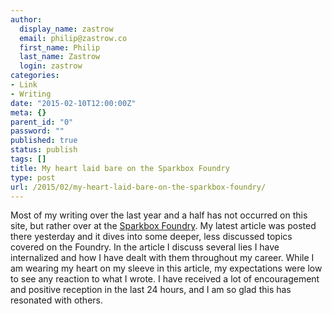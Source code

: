 ```yaml
---
author:
  display_name: zastrow
  email: philip@zastrow.co
  first_name: Philip
  last_name: Zastrow
  login: zastrow
categories:
- Link
- Writing
date: "2015-02-10T12:00:00Z"
meta: {}
parent_id: "0"
password: ""
published: true
status: publish
tags: []
title: My heart laid bare on the Sparkbox Foundry
type: post
url: /2015/02/my-heart-laid-bare-on-the-sparkbox-foundry/
---
```

<p>Most of my writing over the last year and a half has not occurred on this site, but rather over at the <a href="http://seesparkbox.com/foundry">Sparkbox Foundry</a>. My latest article was posted there yesterday and it dives into some deeper, less discussed topics covered on the Foundry. In the article I discuss several lies I have internalized and how I have dealt with them throughout my career. While I am wearing my heart on my sleeve in this article, my expectations were low to see any reaction to what I wrote. I have received a lot of encouragement and positive reception in the last 24 hours, and I am so glad this has resonated with others.</p>
